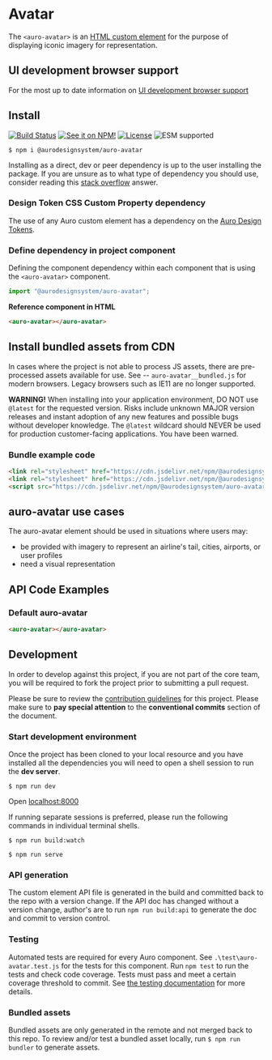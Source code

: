 <!--
The README.md file is a compiled document. No edits should be made directly to this file.

README.md is created by running `npm run build:docs`.

This file is generated based on a template fetched from
`https://raw.githubusercontent.com/AlaskaAirlines/WC-Generator/master/componentDocs/README.md`
and copied to `./componentDocs/README.md` each time the the docs are compiled.

The following sections are editable by making changes to the following files:

| SECTION                | DESCRIPTION                                       | FILE LOCATION                       |
|------------------------|---------------------------------------------------|-------------------------------------|
| Description            | Description of the component                      | `./docs/partials/description.md`    |
| Use Cases              | Examples for when to use this component           | `./docs/partials/useCases.md`       |
| Additional Information | For use to add any component specific information | `./docs/partials/readmeAddlInfo.md` |
| Component Example Code | HTML sample code of the components use            | `./apiExamples/basic.html`          |
-->

# Avatar

<!-- AURO-GENERATED-CONTENT:START (FILE:src=./../docs/partials/description.md) -->
<!-- The below content is automatically added from ./../docs/partials/description.md -->
The `<auro-avatar>` is an [HTML custom element](https://developer.mozilla.org/en-US/docs/Web/Web_Components/Using_custom_elements) for the purpose of displaying iconic imagery for representation.
<!-- AURO-GENERATED-CONTENT:END -->
<!-- AURO-GENERATED-CONTENT:START (FILE:src=./../docs/partials/readmeAddlInfo.md) -->
<!-- The below content is automatically added from ./../docs/partials/readmeAddlInfo.md -->
<!-- AURO-GENERATED-CONTENT This file is to be used for any additional content that should be included in the README.md which is specific to this component. -->
<!-- AURO-GENERATED-CONTENT:END -->

## UI development browser support

<!-- AURO-GENERATED-CONTENT:START (REMOTE:url=https://raw.githubusercontent.com/AlaskaAirlines/WC-Generator/master/componentDocs/partials/browserSupport.md) -->
For the most up to date information on [UI development browser support](https://auro.alaskaair.com/support/browsersSupport)

<!-- AURO-GENERATED-CONTENT:END -->

## Install

<!-- AURO-GENERATED-CONTENT:START (REMOTE:url=https://raw.githubusercontent.com/AlaskaAirlines/WC-Generator/master/componentDocs/partials/usage/componentInstall_esm.md) -->
[![Build Status](https://img.shields.io/github/actions/workflow/status/AlaskaAirlines/auro-avatar/testPublish.yml?style=for-the-badge)](https://github.com/AlaskaAirlines/auro-avatar/actions/workflows/testPublish.yml)
[![See it on NPM!](https://img.shields.io/npm/v/@aurodesignsystem/auro-avatar?style=for-the-badge&color=orange)](https://www.npmjs.com/package/@aurodesignsystem/auro-avatar)
[![License](https://img.shields.io/npm/l/@aurodesignsystem/auro-avatar?color=blue&style=for-the-badge)](https://www.apache.org/licenses/LICENSE-2.0)
![ESM supported](https://img.shields.io/badge/ESM-compatible-FFE900?style=for-the-badge)

```shell
$ npm i @aurodesignsystem/auro-avatar
```

Installing as a direct, dev or peer dependency is up to the user installing the package. If you are unsure as to what type of dependency you should use, consider reading this [stack overflow](https://stackoverflow.com/questions/18875674/whats-the-difference-between-dependencies-devdependencies-and-peerdependencies) answer.

<!-- AURO-GENERATED-CONTENT:END -->

### Design Token CSS Custom Property dependency

<!-- AURO-GENERATED-CONTENT:START (REMOTE:url=https://raw.githubusercontent.com/AlaskaAirlines/WC-Generator/master/componentDocs/partials/development/designTokens.md) -->
The use of any Auro custom element has a dependency on the [Auro Design Tokens](https://auro.alaskaair.com/getting-started/developers/design-tokens).

<!-- AURO-GENERATED-CONTENT:END -->

### Define dependency in project component

<!-- AURO-GENERATED-CONTENT:START (REMOTE:url=https://raw.githubusercontent.com/AlaskaAirlines/WC-Generator/master/componentDocs/partials/usage/componentImportDescription.md) -->
Defining the component dependency within each component that is using the `<auro-avatar>` component.

<!-- AURO-GENERATED-CONTENT:END -->
<!-- AURO-GENERATED-CONTENT:START (REMOTE:url=https://raw.githubusercontent.com/AlaskaAirlines/WC-Generator/master/componentDocs/partials/usage/componentImport.md) -->

```js
import "@aurodesignsystem/auro-avatar";
```

<!-- AURO-GENERATED-CONTENT:END -->
**Reference component in HTML**
<!-- AURO-GENERATED-CONTENT:START (CODE:src=./../apiExamples/basic.html) -->
<!-- The below code snippet is automatically added from ./../apiExamples/basic.html -->

```html
<auro-avatar></auro-avatar>
```
<!-- AURO-GENERATED-CONTENT:END -->

## Install bundled assets from CDN

<!-- AURO-GENERATED-CONTENT:START (REMOTE:url=https://raw.githubusercontent.com/AlaskaAirlines/WC-Generator/master/componentDocs/partials/usage/bundleInstallDescription.md) -->
In cases where the project is not able to process JS assets, there are pre-processed assets available for use. See -- `auro-avatar__bundled.js` for modern browsers. Legacy browsers such as IE11 are no longer supported.

**WARNING!** When installing into your application environment, DO NOT use `@latest` for the requested version. Risks include unknown MAJOR version releases and instant adoption of any new features and possible bugs without developer knowledge. The `@latest` wildcard should NEVER be used for production customer-facing applications. You have been warned.

<!-- AURO-GENERATED-CONTENT:END -->

### Bundle example code

<!-- AURO-GENERATED-CONTENT:START (REMOTE:url=https://raw.githubusercontent.com/AlaskaAirlines/WC-Generator/master/componentDocs/partials/usage/bundleUseModBrowsers.md) -->

```html
<link rel="stylesheet" href="https://cdn.jsdelivr.net/npm/@aurodesignsystem/design-tokens@4.9.2/dist/tokens/CSSCustomProperties.css" />
<link rel="stylesheet" href="https://cdn.jsdelivr.net/npm/@aurodesignsystem/webcorestylesheets@5.1.2/dist/bundled/essentials.css" />
<script src="https://cdn.jsdelivr.net/npm/@aurodesignsystem/auro-avatar@5.0.0/dist/auro-avatar__bundled.js" type="module"></script>
```

<!-- AURO-GENERATED-CONTENT:END -->

## auro-avatar use cases

<!-- AURO-GENERATED-CONTENT:START (FILE:src=./../docs/partials/useCases.md) -->
<!-- The below content is automatically added from ./../docs/partials/useCases.md -->
The auro-avatar element should be used in situations where users may:
* be provided with imagery to represent an airline's tail, cities, airports, or user profiles
* need a visual representation
<!-- AURO-GENERATED-CONTENT:END -->

## API Code Examples

### Default auro-avatar

<!-- AURO-GENERATED-CONTENT:START (CODE:src=./../apiExamples/basic.html) -->
<!-- The below code snippet is automatically added from ./../apiExamples/basic.html -->

```html
<auro-avatar></auro-avatar>
```
<!-- AURO-GENERATED-CONTENT:END -->

## Development

<!-- AURO-GENERATED-CONTENT:START (REMOTE:url=https://raw.githubusercontent.com/AlaskaAirlines/WC-Generator/master/componentDocs/partials/development/developmentDescription.md) -->
In order to develop against this project, if you are not part of the core team, you will be required to fork the project prior to submitting a pull request.

Please be sure to review the [contribution guidelines](https://auro.alaskaair.com/contributing) for this project. Please make sure to **pay special attention** to the **conventional commits** section of the document.

<!-- AURO-GENERATED-CONTENT:END -->

### Start development environment

<!-- AURO-GENERATED-CONTENT:START (REMOTE:url=https://raw.githubusercontent.com/AlaskaAirlines/WC-Generator/master/componentDocs/partials/development/localhost.md) -->
Once the project has been cloned to your local resource and you have installed all the dependencies you will need to open a shell session to run the **dev server**.

```shell
$ npm run dev
```

Open [localhost:8000](http://localhost:8000/)

If running separate sessions is preferred, please run the following commands in individual terminal shells.

```shell
$ npm run build:watch

$ npm run serve
```

<!-- AURO-GENERATED-CONTENT:END -->

### API generation

<!-- AURO-GENERATED-CONTENT:START (REMOTE:url=https://raw.githubusercontent.com/AlaskaAirlines/WC-Generator/master/componentDocs/partials/development/api.md) -->
The custom element API file is generated in the build and committed back to the repo with a version change. If the API doc has changed without a version change, author's are to run `npm run build:api` to generate the doc and commit to version control.

<!-- AURO-GENERATED-CONTENT:END -->

### Testing

<!-- AURO-GENERATED-CONTENT:START (REMOTE:url=https://raw.githubusercontent.com/AlaskaAirlines/WC-Generator/master/componentDocs/partials/development/testing.md) -->
Automated tests are required for every Auro component. See `.\test\auro-avatar.test.js` for the tests for this component. Run `npm test` to run the tests and check code coverage. Tests must pass and meet a certain coverage threshold to commit. See [the testing documentation](https://auro.alaskaair.com/support/tests) for more details.

<!-- AURO-GENERATED-CONTENT:END -->

### Bundled assets

<!-- AURO-GENERATED-CONTENT:START (REMOTE:url=https://raw.githubusercontent.com/AlaskaAirlines/WC-Generator/master/componentDocs/partials/development/bundles.md) -->
Bundled assets are only generated in the remote and not merged back to this repo. To review and/or test a bundled asset locally, run `$ npm run bundler` to generate assets.

<!-- AURO-GENERATED-CONTENT:END -->
